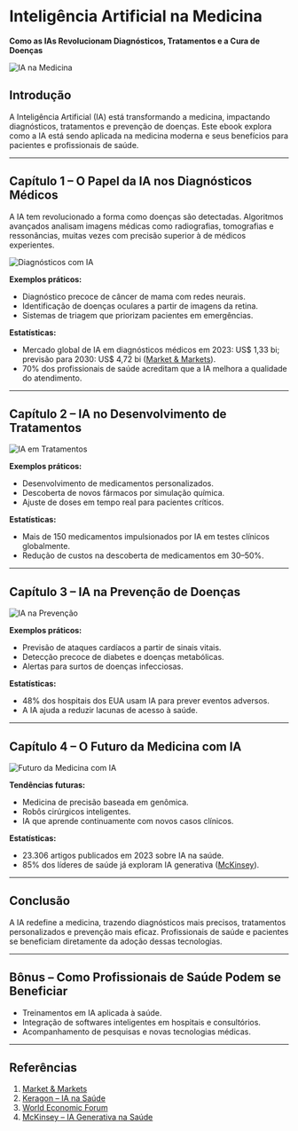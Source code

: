# Inteligência Artificial na Medicina
**Como as IAs Revolucionam Diagnósticos, Tratamentos e a Cura de Doenças**

![IA na Medicina](images/ia_diagnosticos.jpg)

## Introdução
A Inteligência Artificial (IA) está transformando a medicina, impactando diagnósticos, tratamentos e prevenção de doenças. Este ebook explora como a IA está sendo aplicada na medicina moderna e seus benefícios para pacientes e profissionais de saúde.

---

## Capítulo 1 – O Papel da IA nos Diagnósticos Médicos
A IA tem revolucionado a forma como doenças são detectadas. Algoritmos avançados analisam imagens médicas como radiografias, tomografias e ressonâncias, muitas vezes com precisão superior à de médicos experientes.

![Diagnósticos com IA](images/ia_diagnosticos.jpg)

**Exemplos práticos:**
- Diagnóstico precoce de câncer de mama com redes neurais.
- Identificação de doenças oculares a partir de imagens da retina.
- Sistemas de triagem que priorizam pacientes em emergências.

**Estatísticas:**
- Mercado global de IA em diagnósticos médicos em 2023: US$ 1,33 bi; previsão para 2030: US$ 4,72 bi ([Market & Markets](https://www.marketsandmarkets.com/Market-Reports/artificial-intelligence-medical-diagnostics-market-22519734.html)).
- 70% dos profissionais de saúde acreditam que a IA melhora a qualidade do atendimento.

---

## Capítulo 2 – IA no Desenvolvimento de Tratamentos
![IA em Tratamentos](images/ia_tratamentos.jpg)

**Exemplos práticos:**
- Desenvolvimento de medicamentos personalizados.
- Descoberta de novos fármacos por simulação química.
- Ajuste de doses em tempo real para pacientes críticos.

**Estatísticas:**
- Mais de 150 medicamentos impulsionados por IA em testes clínicos globalmente.
- Redução de custos na descoberta de medicamentos em 30–50%.

---

## Capítulo 3 – IA na Prevenção de Doenças
![IA na Prevenção](images/ia_prevencao.jpg)

**Exemplos práticos:**
- Previsão de ataques cardíacos a partir de sinais vitais.
- Detecção precoce de diabetes e doenças metabólicas.
- Alertas para surtos de doenças infecciosas.

**Estatísticas:**
- 48% dos hospitais dos EUA usam IA para prever eventos adversos.
- A IA ajuda a reduzir lacunas de acesso à saúde.

---

## Capítulo 4 – O Futuro da Medicina com IA
![Futuro da Medicina com IA](images/ia_futuro.jpg)

**Tendências futuras:**
- Medicina de precisão baseada em genômica.
- Robôs cirúrgicos inteligentes.
- IA que aprende continuamente com novos casos clínicos.

**Estatísticas:**
- 23.306 artigos publicados em 2023 sobre IA na saúde.
- 85% dos líderes de saúde já exploram IA generativa ([McKinsey](https://www.mckinsey.com/industries/healthcare/our-insights/generative-ai-in-healthcare-current-trends-and-future-outlook)).

---

## Conclusão
A IA redefine a medicina, trazendo diagnósticos mais precisos, tratamentos personalizados e prevenção mais eficaz. Profissionais de saúde e pacientes se beneficiam diretamente da adoção dessas tecnologias.

---

## Bônus – Como Profissionais de Saúde Podem se Beneficiar
- Treinamentos em IA aplicada à saúde.
- Integração de softwares inteligentes em hospitais e consultórios.
- Acompanhamento de pesquisas e novas tecnologias médicas.

---

## Referências
1. [Market & Markets](https://www.marketsandmarkets.com/Market-Reports/artificial-intelligence-medical-diagnostics-market-22519734.html)
2. [Keragon – IA na Saúde](https://www.keragon.com/blog/ai-in-healthcare-statistics)
3. [World Economic Forum](https://www.weforum.org/stories/2025/08/ai-transforming-global-health)
4. [McKinsey – IA Generativa na Saúde](https://www.mckinsey.com/industries/healthcare/our-insights/generative-ai-in-healthcare-current-trends-and-future-outlook)
